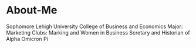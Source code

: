 # About-Me
Sophomore
Lehigh University
College of Business and Economics
Major: Marketing
Clubs: Marking and Women in Business
Scretary and Historian of Alpha Omicron Pi
